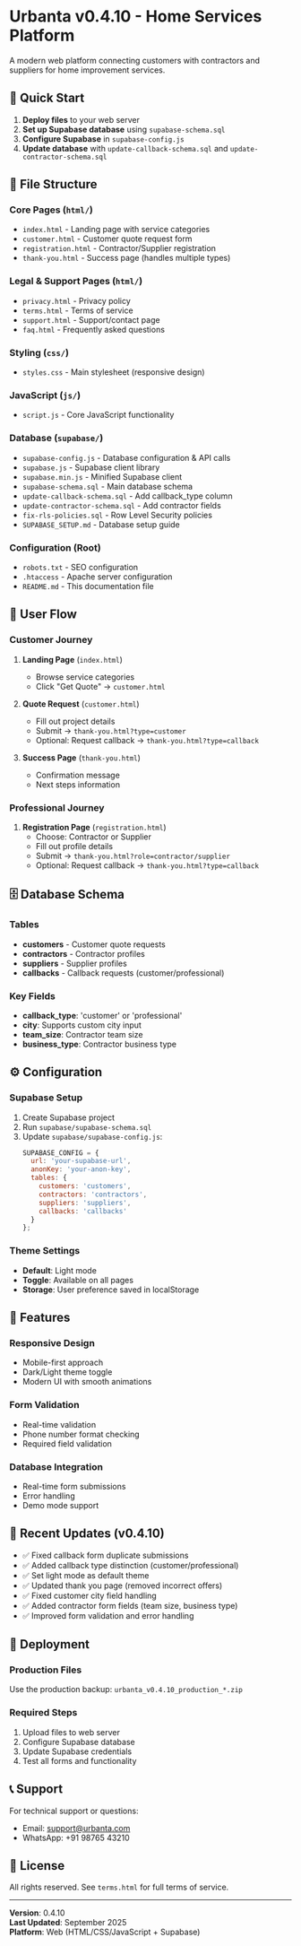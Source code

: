# Urbanta v0.4.10 - Home Services Platform

A modern web platform connecting customers with contractors and suppliers for home improvement services.

## 🚀 Quick Start

1. **Deploy files** to your web server
2. **Set up Supabase database** using `supabase-schema.sql`
3. **Configure Supabase** in `supabase-config.js`
4. **Update database** with `update-callback-schema.sql` and `update-contractor-schema.sql`

## 📁 File Structure

### Core Pages (`html/`)
- `index.html` - Landing page with service categories
- `customer.html` - Customer quote request form
- `registration.html` - Contractor/Supplier registration
- `thank-you.html` - Success page (handles multiple types)

### Legal & Support Pages (`html/`)
- `privacy.html` - Privacy policy
- `terms.html` - Terms of service
- `support.html` - Support/contact page
- `faq.html` - Frequently asked questions

### Styling (`css/`)
- `styles.css` - Main stylesheet (responsive design)

### JavaScript (`js/`)
- `script.js` - Core JavaScript functionality

### Database (`supabase/`)
- `supabase-config.js` - Database configuration & API calls
- `supabase.js` - Supabase client library
- `supabase.min.js` - Minified Supabase client
- `supabase-schema.sql` - Main database schema
- `update-callback-schema.sql` - Add callback_type column
- `update-contractor-schema.sql` - Add contractor fields
- `fix-rls-policies.sql` - Row Level Security policies
- `SUPABASE_SETUP.md` - Database setup guide

### Configuration (Root)
- `robots.txt` - SEO configuration
- `.htaccess` - Apache server configuration
- `README.md` - This documentation file

## 🔄 User Flow

### Customer Journey
1. **Landing Page** (`index.html`)
   - Browse service categories
   - Click "Get Quote" → `customer.html`

2. **Quote Request** (`customer.html`)
   - Fill out project details
   - Submit → `thank-you.html?type=customer`
   - Optional: Request callback → `thank-you.html?type=callback`

3. **Success Page** (`thank-you.html`)
   - Confirmation message
   - Next steps information

### Professional Journey
1. **Registration Page** (`registration.html`)
   - Choose: Contractor or Supplier
   - Fill out profile details
   - Submit → `thank-you.html?role=contractor/supplier`
   - Optional: Request callback → `thank-you.html?type=callback`

## 🗄️ Database Schema

### Tables
- **customers** - Customer quote requests
- **contractors** - Contractor profiles
- **suppliers** - Supplier profiles
- **callbacks** - Callback requests (customer/professional)

### Key Fields
- **callback_type**: 'customer' or 'professional'
- **city**: Supports custom city input
- **team_size**: Contractor team size
- **business_type**: Contractor business type

## ⚙️ Configuration

### Supabase Setup
1. Create Supabase project
2. Run `supabase/supabase-schema.sql`
3. Update `supabase/supabase-config.js`:
   ```javascript
   SUPABASE_CONFIG = {
     url: 'your-supabase-url',
     anonKey: 'your-anon-key',
     tables: {
       customers: 'customers',
       contractors: 'contractors',
       suppliers: 'suppliers',
       callbacks: 'callbacks'
     }
   };
   ```

### Theme Settings
- **Default**: Light mode
- **Toggle**: Available on all pages
- **Storage**: User preference saved in localStorage

## 🎨 Features

### Responsive Design
- Mobile-first approach
- Dark/Light theme toggle
- Modern UI with smooth animations

### Form Validation
- Real-time validation
- Phone number format checking
- Required field validation

### Database Integration
- Real-time form submissions
- Error handling
- Demo mode support

## 🔧 Recent Updates (v0.4.10)

- ✅ Fixed callback form duplicate submissions
- ✅ Added callback type distinction (customer/professional)
- ✅ Set light mode as default theme
- ✅ Updated thank you page (removed incorrect offers)
- ✅ Fixed customer city field handling
- ✅ Added contractor form fields (team size, business type)
- ✅ Improved form validation and error handling

## 🚀 Deployment

### Production Files
Use the production backup: `urbanta_v0.4.10_production_*.zip`

### Required Steps
1. Upload files to web server
2. Configure Supabase database
3. Update Supabase credentials
4. Test all forms and functionality

## 📞 Support

For technical support or questions:
- Email: support@urbanta.com
- WhatsApp: +91 98765 43210

## 📄 License

All rights reserved. See `terms.html` for full terms of service.

---

**Version**: 0.4.10  
**Last Updated**: September 2025  
**Platform**: Web (HTML/CSS/JavaScript + Supabase)
